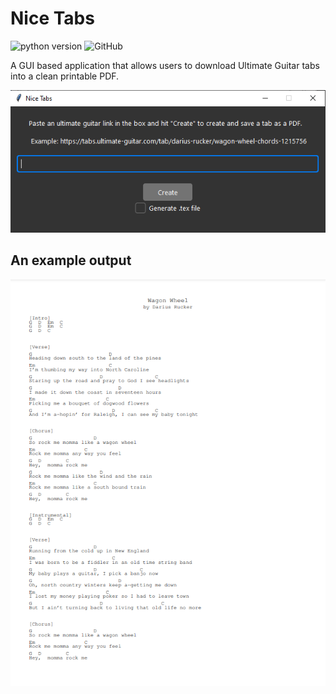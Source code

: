# Nice Tabs
<p>
<img alt="python version" src="https://img.shields.io/badge/python-3.9%20%7C%203.10-blue">
<img alt="GitHub" src="https://img.shields.io/github/license/andrewschalk/Nice-Tabs"/>
  </p>
A GUI based application that allows users to download Ultimate Guitar tabs into a clean printable PDF.

![An image of the program](GUI.PNG)
## An example output

![An example output](ExampleTab.PNG)

